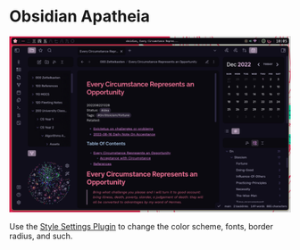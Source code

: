 # Obsidian Apatheia
![Apatheia theme Screenshot](promo_screenshot.png)

Use the [Style Settings Plugin](https://github.com/mgmeyers/obsidian-style-settings) to change the color scheme, fonts, border radius, and such. 
